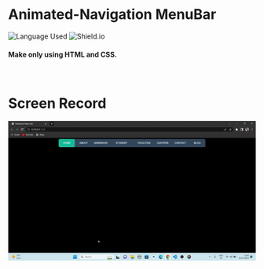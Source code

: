 # Animated-Navigation MenuBar
![Language Used](https://img.shields.io/static/v1?label=HTML&message=CSS&color=orange)
![Shield.io](https://img.shields.io/badge/-Divya%20Khera-brightgreen)

#### Make only using HTML and CSS.
<br>

# Screen Record
![Screen Recording](./Record.gif)